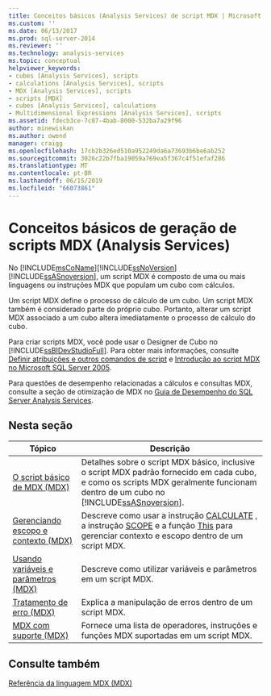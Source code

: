 ```yaml
---
title: Conceitos básicos (Analysis Services) de script MDX | Microsoft Docs
ms.custom: ''
ms.date: 06/13/2017
ms.prod: sql-server-2014
ms.reviewer: ''
ms.technology: analysis-services
ms.topic: conceptual
helpviewer_keywords:
- cubes [Analysis Services], scripts
- calculations [Analysis Services], scripts
- MDX [Analysis Services], scripts
- scripts [MDX]
- cubes [Analysis Services], calculations
- Multidimensional Expressions [Analysis Services], scripts
ms.assetid: fdecb3ce-7c87-4bab-8000-532ba7a29f96
author: minewiskan
ms.author: owend
manager: craigg
ms.openlocfilehash: 17cb2b326ed510a952249da6a73693b6be6ab252
ms.sourcegitcommit: 3026c22b7fba19059a769ea5f367c4f51efaf286
ms.translationtype: MT
ms.contentlocale: pt-BR
ms.lasthandoff: 06/15/2019
ms.locfileid: "66073861"
---
```

# <a name="mdx-scripting-fundamentals-analysis-services"></a>Conceitos básicos de geração de scripts MDX (Analysis Services)
  No [!INCLUDE[msCoName](../../../includes/msconame-md.md)][!INCLUDE[ssNoVersion](../../../includes/ssnoversion-md.md)][!INCLUDE[ssASnoversion](../../../includes/ssasnoversion-md.md)], um script MDX é composto de uma ou mais linguagens ou instruções MDX que populam um cubo com cálculos.  
  
 Um script MDX define o processo de cálculo de um cubo. Um script MDX também é considerado parte do próprio cubo. Portanto, alterar um script MDX associado a um cubo altera imediatamente o processo de cálculo do cubo.  
  
 Para criar scripts MDX, você pode usar o Designer de Cubo no [!INCLUDE[ssBIDevStudioFull](../../../includes/ssbidevstudiofull-md.md)]. Para obter mais informações, consulte [Definir atribuições e outros comandos de script](../define-assignments-and-other-script-commands.md) e [Introdução ao script MDX no Microsoft SQL Server 2005](https://go.microsoft.com/fwlink/?LinkId=81892).  
  
 Para questões de desempenho relacionadas a cálculos e consultas MDX, consulte a seção de otimização de MDX no [Guia de Desempenho do SQL Server Analysis Services](https://go.microsoft.com/fwlink/p/?LinkId=399050).  
  
## <a name="in-this-section"></a>Nesta seção  
  
|Tópico|Descrição|  
|-----------|-----------------|  
|[O script básico de MDX &#40;MDX&#41;](the-basic-mdx-script-mdx.md)|Detalhes sobre o script MDX básico, inclusive o script MDX padrão fornecido em cada cubo, e como os scripts MDX geralmente funcionam dentro de um cubo no [!INCLUDE[ssASnoversion](../../../includes/ssasnoversion-md.md)].|  
|[Gerenciando escopo e contexto &#40;MDX&#41;](managing-scope-and-context-mdx.md)|Descreve como usar a instrução [CALCULATE](/sql/mdx/mdx-scripting-calculate) , a instrução [SCOPE](/sql/mdx/mdx-scripting-scope) e a função [This](/sql/mdx/this-mdx) para gerenciar contexto e escopo dentro de um script MDX.|  
|[Usando variáveis e parâmetros &#40;MDX&#41;](using-variables-and-parameters-mdx.md)|Descreve como utilizar variáveis e parâmetros em um script MDX.|  
|[Tratamento de erro &#40;MDX&#41;](error-handling-mdx.md)|Explica a manipulação de erros dentro de um script MDX.|  
|[MDX com suporte &#40;MDX&#41;](supported-mdx-mdx.md)|Fornece uma lista de operadores, instruções e funções MDX suportadas em um script MDX.|  
  
## <a name="see-also"></a>Consulte também  
 [Referência da linguagem MDX &#40;MDX&#41;](/sql/mdx/mdx-language-reference-mdx)  
  
  
